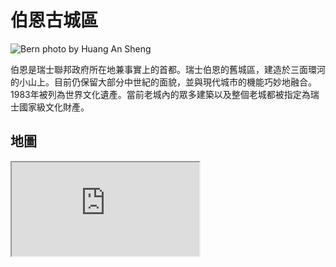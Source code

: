 # 伯恩古城區

![Bern photo by Huang An Sheng](https://i.imgur.com/BFZXQ3A.jpg)

伯恩是瑞士聯邦政府所在地兼事實上的首都。瑞士伯恩的舊城區，建造於三面環河的小山上。目前仍保留大部分中世紀的面貌，並與現代城市的機能巧妙地融合。1983年被列為世界文化遺產。當前老城內的眾多建築以及整個老城都被指定為瑞士國家級文化財產。

## 地圖

<iframe src="https://www.google.com/maps/embed?pb=!1m14!1m8!1m3!1d10894.73967882629!2d7.4502367!3d46.9482314!3m2!1i1024!2i768!4f13.1!3m3!1m2!1s0x478e39c3f40211ad%3A0x310922f47535abfb!2sUNESCO%20-%20Bern%20Old%20Town!5e0!3m2!1sen!2stw!4v1690741391200!5m2!1sen!2stw" allowfullscreen="" loading="lazy" referrerpolicy="no-referrer-when-downgrade"></iframe>
